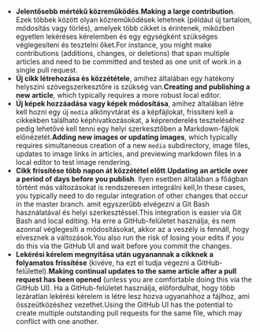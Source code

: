  - <span data-ttu-id="5f7a8-101">**Jelentősebb mértékű közreműködés**.</span><span class="sxs-lookup"><span data-stu-id="5f7a8-101">**Making a large contribution**.</span></span> <span data-ttu-id="5f7a8-102">Ezek többek között olyan közreműködések lehetnek (például új tartalom, módosítás vagy törlés), amelyek több cikket is érintenek, miközben egyetlen lekéréses kérelemben és egy egységként szükséges véglegesíteni és tesztelni őket.</span><span class="sxs-lookup"><span data-stu-id="5f7a8-102">For instance, you might make contributions (additions, changes, or deletions) that span multiple articles and need to be committed and tested as one unit of work in a single pull request.</span></span> 
 - <span data-ttu-id="5f7a8-103">**Új cikk létrehozása és közzététele**, amihez általában egy hatékony helyszíni szövegszerkesztőre is szükség van.</span><span class="sxs-lookup"><span data-stu-id="5f7a8-103">**Creating and publishing a new article**, which typically requires a more robust local editor.</span></span> 
 - <span data-ttu-id="5f7a8-104">**Új képek hozzáadása vagy képek módosítása**, amihez általában létre kell hozni egy új `media` alkönyvtárat és a képfájlokat, frissíteni kell a cikkekben található képhivatkozásokat, a képrenderelés teszteléséhez pedig lehetővé kell tenni egy helyi szerkesztőben a Markdown-fájlok előnézetét.</span><span class="sxs-lookup"><span data-stu-id="5f7a8-104">**Adding new images or updating images**, which typically requires simultaneous creation of a new `media` subdirectory, image files, updates to image links in articles, and previewing markdown files in a local editor to test image rendering.</span></span>
 - <span data-ttu-id="5f7a8-105">**Cikk frissítése több napon át közzététel előtt**.</span><span class="sxs-lookup"><span data-stu-id="5f7a8-105">**Updating an article over a period of days before you publish**.</span></span> <span data-ttu-id="5f7a8-106">Ilyen esetben általában a főágban történt más változásokat is rendszeresen integrálni kell,</span><span class="sxs-lookup"><span data-stu-id="5f7a8-106">In these cases, you typically need to do regular integration of other changes that occur in the master branch.</span></span> <span data-ttu-id="5f7a8-107">amit egyszerűbb elvégezni a Git Bash használatával és helyi szerkesztéssel.</span><span class="sxs-lookup"><span data-stu-id="5f7a8-107">This integration is easier via Git Bash and local editing.</span></span> <span data-ttu-id="5f7a8-108">Ha erre a GitHub-felületet használja, és nem azonnal véglegesíti a módosításokat, akkor az a veszély is fennáll, hogy elvesznek a változások.</span><span class="sxs-lookup"><span data-stu-id="5f7a8-108">You also run the risk of losing your edits if you do this via the GitHub UI and wait before you commit the changes.</span></span>
 - <span data-ttu-id="5f7a8-109">**Lekérési kérelem megnyitása után ugyanannak a cikknek a folyamatos frissítése** (kivéve, ha ezt el tudja végezni a GitHub-felülettel).</span><span class="sxs-lookup"><span data-stu-id="5f7a8-109">**Making continual updates to the same article after a pull request has been opened** (unless you are comfortable doing this via the GitHub UI).</span></span> <span data-ttu-id="5f7a8-110">Ha a GitHub-felületet használja, előfordulhat, hogy több lezáratlan lekérési kérelem is létre lesz hozva ugyanahhoz a fájlhoz, ami összeütközéshez vezethet.</span><span class="sxs-lookup"><span data-stu-id="5f7a8-110">Using the GitHub UI has the potential to create multiple outstanding pull requests for the same file, which may conflict with one another.</span></span> 